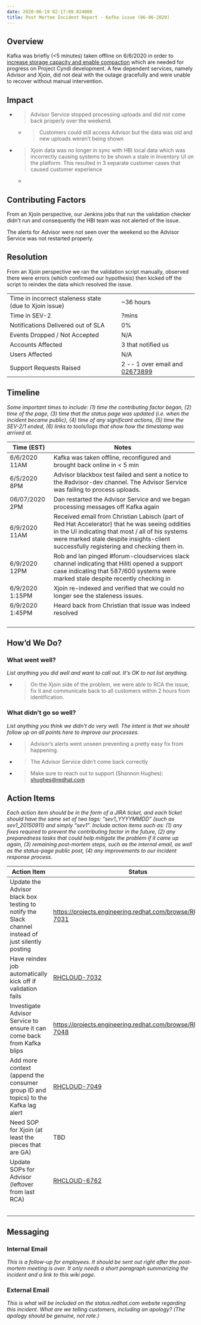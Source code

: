 ```yaml
---
date: 2020-06-19 02:17:09.024000
title: Post Mortem Incident Report - Kafka issue (06-06-2020)
---
```

## Overview

Kafka was briefly (\<5 minutes) taken offline on 6/6/2020 in order to
[increase storage capacity and enable
compaction](https://projects.engineering.redhat.com/browse/RHCLOUD-6648?focusedCommentId=2447079&page=com.atlassian.jira.plugin.system.issuetabpanels%3Acomment-tabpanel#comment-2447079)
which are needed for progress on Project Cyndi development. A few
dependent services, namely Advisor and Xjoin, did not deal with the
outage gracefully and were unable to recover without manual
intervention.

## Impact

  - > Advisor Service stopped processing uploads and did not come back
    > properly over the weekend.
    
      - > Customers could still access Advisor but the data was old and
        > new uploads weren’t being shown

  - > Xjoin data was no longer in sync with HBI local data which was
    > incorrectly causing systems to be shown a stale in Inventory UI on
    > the platform. This resulted in 3 separate customer cases that
    > caused customer experience
    
      - 
## Contributing Factors

From an Xjoin perspective, our Jenkins jobs that run the validation
checker didn’t run and consequently the HBI team was not alerted of the
issue.

The alerts for Advisor were not seen over the weekend so the Advisor
Service was not restarted properly.

## Resolution

From an Xjoin perspective we ran the validation script manually,
observed there were errors (which confirmed our hypothesis) then kicked
off the script to reindex the data which resolved the issue.

<table>
<tbody>
<tr class="odd">
<td>Time in incorrect staleness state (due to Xjoin issue)</td>
<td>~36 hours</td>
</tr>
<tr class="even">
<td>Time in SEV-2</td>
<td>?mins</td>
</tr>
<tr class="odd">
<td>Notifications Delivered out of SLA</td>
<td>0%</td>
</tr>
<tr class="even">
<td>Events Dropped / Not Accepted</td>
<td>N/A</td>
</tr>
<tr class="odd">
<td>Accounts Affected</td>
<td>3 that notified us</td>
</tr>
<tr class="even">
<td>Users Affected</td>
<td>N/A</td>
</tr>
<tr class="odd">
<td>Support Requests Raised</td>
<td>2 -- 1 over email and <a href="https://access.redhat.com/support/cases/#/case/02673899"><span class="underline">02673899</span></a></td>
</tr>
</tbody>
</table>

## Timeline

*Some important times to include: (1) time the contributing factor
began, (2) time of the page, (3) time that the status page was updated
(i.e. when the incident became public), (4) time of any significant
actions, (5) time the SEV-2/1 ended, (6) links to tools/logs that show
how the timestamp was arrived at.*

<table>
<thead>
<tr class="header">
<th><strong>Time (EST)</strong></th>
<th><strong>Notes</strong></th>
</tr>
</thead>
<tbody>
<tr class="odd">
<td>6/6/2020 11AM</td>
<td>Kafka was taken offline, reconfigured and brought back online in &lt; 5 min</td>
</tr>
<tr class="even">
<td>6/5/2020 8PM</td>
<td>Advisor blackbox test failed and sent a notice to the #advisor-dev channel. The Advisor Service was failing to process uploads.</td>
</tr>
<tr class="odd">
<td>06/07/2020 2PM</td>
<td>Dan restarted the Advisor Service and we began processing messages off Kafka again</td>
</tr>
<tr class="even">
<td>6/9/2020 11AM</td>
<td>Received email from Christian Labisch (part of Red Hat Accelerator) that he was seeing oddities in the UI indicating that most / all of his systems were marked stale despite insights-client successfully registering and checking them in.</td>
</tr>
<tr class="odd">
<td>6/9/2020 12PM</td>
<td>Rob and Ian pinged #forum-cloudservices slack channel indicating that Hiliti opened a support case indicating that 587/600 systems were marked stale despite recently checking in</td>
</tr>
<tr class="even">
<td>6/9/2020 1:15PM</td>
<td>Xjoin re-indexed and verified that we could no longer see the staleness issues.</td>
</tr>
<tr class="odd">
<td>6/9/2020 1:45PM</td>
<td>Heard back from Christian that issue was indeed resolved</td>
</tr>
<tr class="even">
<td></td>
<td></td>
</tr>
<tr class="odd">
<td></td>
<td></td>
</tr>
<tr class="even">
<td></td>
<td></td>
</tr>
<tr class="odd">
<td></td>
<td></td>
</tr>
</tbody>
</table>

## How’d We Do?

### What went well?

*List anything you did well and want to call out. It's OK to not list
anything.*

  - > On the Xjoin side of the problem, we were able to RCA the issue,
    > fix it and communicate back to all customers within 2 hours from
    > identification.

### What didn’t go so well?

*List anything you think we didn't do very well. The intent is that we
should follow up on all points here to improve our processes.*

  - > Advisor’s alerts went unseen preventing a pretty easy fix from
    > happening.

  - > The Advisor Service didn’t come back correctly

  - > Make sure to reach out to support (Shannon Hughes):
    > shughes@redhat.com

## Action Items

*Each action item should be in the form of a JIRA ticket, and each
ticket should have the same set of two tags: “sev1\_YYYYMMDD” (such as
sev1\_20150911) and simply “sev1”. Include action items such as: (1) any
fixes required to prevent the contributing factor in the future, (2) any
preparedness tasks that could help mitigate the problem if it came up
again, (3) remaining post-mortem steps, such as the internal email, as
well as the status-page public post, (4) any improvements to our
incident response process.*

<table>
<thead>
<tr class="header">
<th><strong>Action Item</strong></th>
<th><strong>Status</strong></th>
</tr>
</thead>
<tbody>
<tr class="odd">
<td>Update the Advisor black box testing to notify the Slack channel instead of just silently posting</td>
<td><a href="https://projects.engineering.redhat.com/browse/RHCLOUD-7031"><span class="underline">https://projects.engineering.redhat.com/browse/RHCLOUD-7031</span></a></td>
</tr>
<tr class="even">
<td>Have reindex job automatically kick off if validation fails</td>
<td><a href="https://projects.engineering.redhat.com/browse/RHCLOUD-7032"><span class="underline">RHCLOUD-7032</span></a></td>
</tr>
<tr class="odd">
<td>Investigate Advisor Service to ensure it can come back from Kafka blips</td>
<td><a href="https://projects.engineering.redhat.com/browse/RHCLOUD-7048"><span class="underline">https://projects.engineering.redhat.com/browse/RHCLOUD-7048</span></a></td>
</tr>
<tr class="even">
<td>Add more context (append the consumer group ID and topics) to the Kafka lag alert</td>
<td><a href="https://projects.engineering.redhat.com/browse/RHCLOUD-7049"><span class="underline">RHCLOUD-7049</span></a></td>
</tr>
<tr class="odd">
<td>Need SOP for Xjoin (at least the pieces that are GA)</td>
<td>TBD</td>
</tr>
<tr class="even">
<td>Update SOPs for Advisor (leftover from last RCA)</td>
<td><a href="https://projects.engineering.redhat.com/browse/RHCLOUD-6762"><span class="underline">RHCLOUD-6762</span></a></td>
</tr>
<tr class="odd">
<td></td>
<td></td>
</tr>
<tr class="even">
<td></td>
<td></td>
</tr>
<tr class="odd">
<td></td>
<td></td>
</tr>
<tr class="even">
<td></td>
<td></td>
</tr>
<tr class="odd">
<td></td>
<td></td>
</tr>
</tbody>
</table>

## Messaging

### Internal Email

*This is a follow-up for employees. It should be sent out right after
the post-mortem meeting is over. It only needs a short paragraph
summarizing the incident and a link to this wiki page.*

### External Email

*This is what will be included on the status.redhat.com website
regarding this incident. What are we telling customers, including an
apology? (The apology should be genuine, not rote.)*
